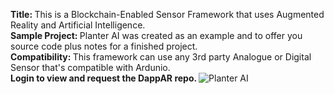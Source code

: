 <b> Title: </b> This is a Blockchain-Enabled Sensor Framework that uses Augmented Reality and Artificial Intelligence. <br>
<b> Sample Project: </b> Planter AI was created as an example and to offer you source code plus notes for a finished project. <br>
<b> Compatibility: </b> This framework can use any 3rd party Analogue or Digital Sensor that's compatible with Ardunio. <br>
<b> Login to view and request the DappAR repo. </b>
![Planter AI](https://user-images.githubusercontent.com/53659320/125875482-87cb61a8-d760-4aab-8900-33d657601fa9.png)
